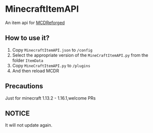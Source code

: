 # MinecraftItemAPI

An item api for [MCDReforged](https://github.com/Fallen-Breath/MCDReforged)

## How to use it?

1. Copy `MinecraftItemAPI.json` to `/config`
2. Select the appropriate version of the `MineCraftItemAPI.py` from the folder `ItemData`
3. Copy `MineCraftItemAPI.py` to `/plugins`
4. And then reload MCDR

## Precautions

Just for minecraft 1.13.2 - 1.16.1,welcome PRs

## NOTICE

It will not update again.
